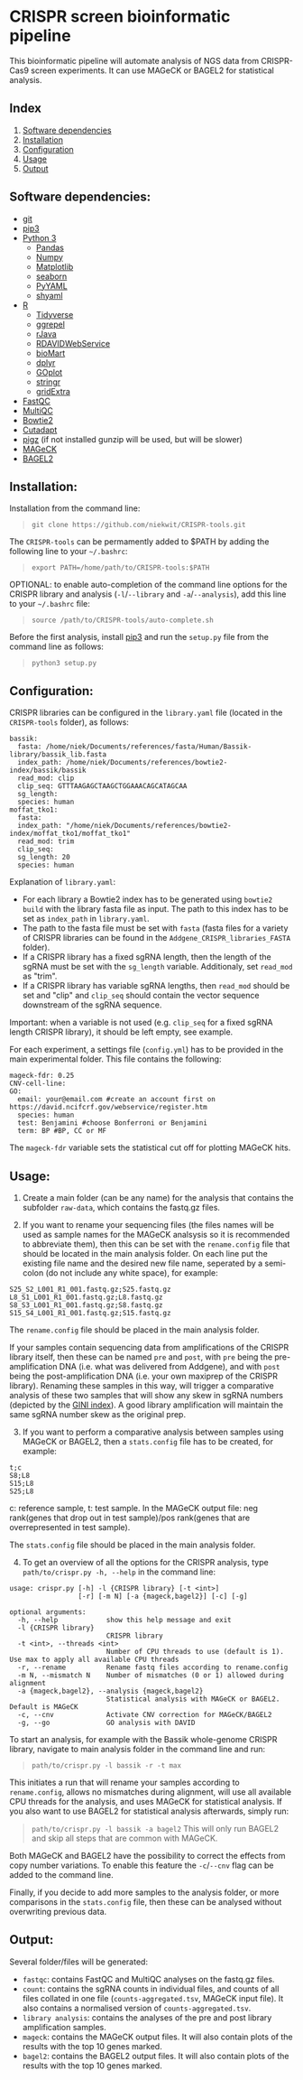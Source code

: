 # CRISPR screen bioinformatic pipeline

This bioinformatic pipeline will automate analysis of NGS data from CRISPR-Cas9 screen experiments. It can use MAGeCK or BAGEL2 for statistical analysis.


## Index

1. [Software dependencies](https://github.com/niekwit/CRISPR-tools#software-dependencies)
2. [Installation](https://github.com/niekwit/CRISPR-tools#installation)
3. [Configuration](https://github.com/niekwit/CRISPR-tools#configuration)
4. [Usage](https://github.com/niekwit/CRISPR-tools#usage)
5. [Output](https://github.com/niekwit/CRISPR-tools#output)

## Software dependencies:

- [git](https://git-scm.com/)
- [pip3](https://stackoverflow.com/questions/6587507/how-to-install-pip-with-python-3)
- [Python 3](https://www.python.org/)
	- [Pandas](https://pandas.pydata.org/)
	- [Numpy](https://numpy.org/)
	- [Matplotlib](https://matplotlib.org/stable/index.html)
	- [seaborn](https://seaborn.pydata.org/index.html)
	- [PyYAML](https://pyyaml.org/)
	- [shyaml](https://pypi.org/project/shyaml/)
- [R](https://www.r-project.org/)
	- [Tidyverse](https://www.tidyverse.org/)
	- [ggrepel](https://www.rdocumentation.org/packages/ggrepel/versions/0.9.1)
	- [rJava](https://cran.r-project.org/web/packages/rJava/index.html)
	- [RDAVIDWebService](https://www.bioconductor.org/packages/release/bioc/html/RDAVIDWebService.html)
	- [bioMart](https://bioconductor.org/packages/release/bioc/html/biomaRt.html)
	- [dplyr](https://www.rdocumentation.org/packages/dplyr/versions/0.7.8)
	- [GOplot](https://wencke.github.io/)
	- [stringr](https://www.rdocumentation.org/packages/stringr/versions/1.4.0)
	- [gridExtra](https://cran.r-project.org/web/packages/gridExtra/)
- [FastQC](https://www.bioinformatics.babraham.ac.uk/projects/fastqc/)
- [MultiQC](https://multiqc.info/)
- [Bowtie2](http://bowtie-bio.sourceforge.net/bowtie2/index.shtml)
- [Cutadapt](https://cutadapt.readthedocs.io/en/stable/)
- [pigz](https://zlib.net/pigz/) (if not installed gunzip will be used, but will be slower)
- [MAGeCK](https://sourceforge.net/p/mageck/wiki/Home/)
- [BAGEL2](https://github.com/hart-lab/bagel)

## Installation:

Installation from the command line:
> `git clone https://github.com/niekwit/CRISPR-tools.git`

The `CRISPR-tools` can be permamently added to $PATH by adding the following line to your `~/.bashrc`:
> `export PATH=/home/path/to/CRISPR-tools:$PATH`

OPTIONAL: to enable auto-completion of the command line options for the CRISPR library and analysis (`-l`/`--library` and `-a`/`--analysis`), add this line to your `~/.bashrc` file:
> `source /path/to/CRISPR-tools/auto-complete.sh`

Before the first analysis, install [pip3](https://stackoverflow.com/questions/6587507/how-to-install-pip-with-python-3) and run the `setup.py` file from the command line as follows:

> `python3 setup.py`

## Configuration:

CRISPR libraries can be configured in the `library.yaml` file (located in the `CRISPR-tools` folder), as follows:
```
bassik:
  fasta: /home/niek/Documents/references/fasta/Human/Bassik-library/bassik_lib.fasta
  index_path: /home/niek/Documents/references/bowtie2-index/bassik/bassik
  read_mod: clip
  clip_seq: GTTTAAGAGCTAAGCTGGAAACAGCATAGCAA
  sg_length:
  species: human
moffat_tko1:
  fasta:
  index_path: "/home/niek/Documents/references/bowtie2-index/moffat_tko1/moffat_tko1"
  read_mod: trim
  clip_seq:
  sg_length: 20
  species: human
```
Explanation of `library.yaml`:
* For each library a Bowtie2 index has to be generated using `bowtie2 build` with the library fasta file as input. The path to this index has to be set as `index_path` in `library.yaml`.
* The path to the fasta file must be set with `fasta` (fasta files for a variety of CRISPR libraries can be found in the `Addgene_CRISPR_libraries_FASTA` folder).
* If a CRISPR library has a fixed sgRNA length, then the length of the sgRNA must be set with the `sg_length` variable. Additionaly, set `read_mod` as "trim".
* If a CRISPR library has variable sgRNA lengths, then `read_mod` should be set and "clip" and `clip_seq` should contain the vector sequence downstream of the sgRNA sequence.

Important: when a variable is not used (e.g. `clip_seq` for a fixed sgRNA length CRISPR library), it should be left empty, see example.

For each experiment, a settings file (`config.yml`) has to be provided in the main experimental folder. This file contains the following:
```
mageck-fdr: 0.25
CNV-cell-line:
GO:
  email: your@email.com #create an account first on https://david.ncifcrf.gov/webservice/register.htm
  species: human
  test: Benjamini #choose Bonferroni or Benjamini
  term: BP #BP, CC or MF
```
The `mageck-fdr` variable sets the statistical cut off for plotting MAGeCK hits.
## Usage:

1. Create a main folder (can be any name) for the analysis that contains the subfolder `raw-data`, which contains the fastq.gz files.

2. If you want to rename your sequencing files (the files names will be used as sample names for the MAGeCK analsysis so it is recommended to abbreviate them), then this can be set with the `rename.config` file that should be located in the main analysis folder.
On each line put the existing file name and the desired new file name, seperated by a semi-colon (do not include any white space), for example:
```
S25_S2_L001_R1_001.fastq.gz;S25.fastq.gz
L8_S1_L001_R1_001.fastq.gz;L8.fastq.gz
S8_S3_L001_R1_001.fastq.gz;S8.fastq.gz
S15_S4_L001_R1_001.fastq.gz;S15.fastq.gz
```
The `rename.config` file should be placed in the main analysis folder.

If your samples contain sequencing data from amplifications of the CRISPR library itself, then these can be named `pre` and `post`, with `pre` being the pre-amplification DNA (i.e. what was delivered from Addgene), and  with `post` being the post-amplification DNA (i.e. your own maxiprep of the CRISPR library). Renaming these samples in this way, will trigger a comparative analysis of these two samples that will show any skew in sgRNA numbers (depicted by the [GINI index](https://en.wikipedia.org/wiki/Gini_coefficient)). A good library amplification will maintain the same sgRNA number skew as the original prep.

3. If you want to perform a comparative analysis between samples using MAGeCK or BAGEL2, then a `stats.config` file has to be created, for example:
```
t;c
S8;L8
S15;L8
S25;L8
```
c: reference sample, t: test sample. In the MAGeCK output file: neg rank(genes that drop out in test sample)/pos rank(genes that are overrepresented in test sample).

The `stats.config` file should be placed in the main analysis folder.

4. To get an overview of all the options for the CRISPR analysis, type `path/to/crispr.py -h, --help` in the command line:
```
usage: crispr.py [-h] -l {CRISPR library} [-t <int>]
                 [-r] [-m N] [-a {mageck,bagel2}] [-c] [-g]

optional arguments:
  -h, --help            show this help message and exit
  -l {CRISPR library}
                        CRISPR library
  -t <int>, --threads <int>
                        Number of CPU threads to use (default is 1). Use max to apply all available CPU threads
  -r, --rename          Rename fastq files according to rename.config
  -m N, --mismatch N    Number of mismatches (0 or 1) allowed during alignment
  -a {mageck,bagel2}, --analysis {mageck,bagel2}
                        Statistical analysis with MAGeCK or BAGEL2. Default is MAGeCK
  -c, --cnv             Activate CNV correction for MAGeCK/BAGEL2
  -g, --go              GO analysis with DAVID

```
To start an analysis, for example with the Bassik whole-genome CRISPR library, navigate to main analysis folder in the command line and run:

> `path/to/crispr.py -l bassik -r -t max`

This initiates a run that will rename your samples according to `rename.config`, allows no mismatches during alignment, will use all available CPU threads for the analysis, and uses MAGeCK for statistical analysis.
If you also want to use BAGEL2 for statistical analysis afterwards, simply run:

> `path/to/crispr.py -l bassik -a bagel2`
This will only run BAGEL2 and skip all steps that are common with MAGeCK.

Both MAGeCK and BAGEL2 have the possibility to correct the effects from copy number variations. To enable this feature the `-c`/`--cnv` flag can be added to the command line.

Finally, if you decide to add more samples to the analysis folder, or more comparisons in the `stats.config` file,
then these can be analysed without overwriting previous data.

## Output:

Several folder/files will be generated:

* `fastqc`: contains FastQC and MultiQC analyses on the fastq.gz files.
* `count`: contains the sgRNA counts in individual files, and counts of all files collated in one file (`counts-aggregated.tsv`, MAGeCK input file). It also contains a normalised version of `counts-aggregated.tsv`.
* `library analysis`: contains the analyses of the pre and post library amplification samples.
* `mageck`: contains the MAGeCK output files. It will also contain plots of the results with the top 10 genes marked.
* `bagel2`: contains the BAGEL2 output files. It will also contain plots of the results with the top 10 genes marked.
